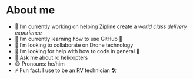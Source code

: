 # About me

- 🔭 I’m currently working on helping Zipline create a *world class delivery experience*
- 🌱 I’m currently learning how to use GitHub 😬
- 👯 I’m looking to collaborate on Drone technology
- 🤔 I’m looking for help with how to code in general 🤨
- 💬 Ask me about rc helicopters
- 😄 Pronouns: he/him
- ⚡ Fun fact: I use to be an RV technician 🛠
